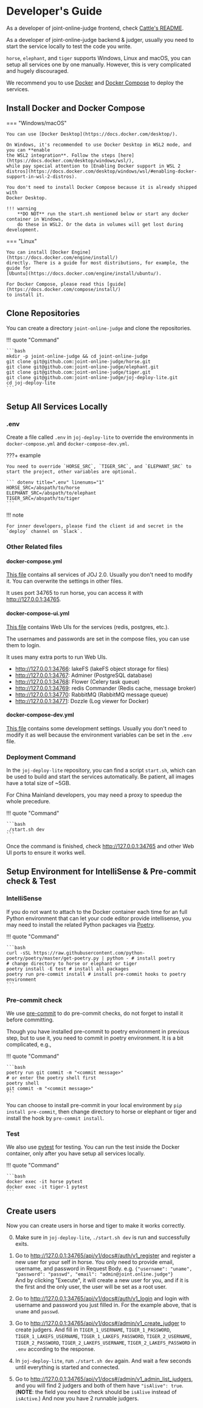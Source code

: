 # Developer's Guide

As a developer of joint-online-judge frontend, check [Cattle's README](https://github.com/joint-online-judge/cattle).

As a developer of joint-online-judge backend & judger, usually you need to start the service locally
to test the code you write.

`horse`, `elephant`, and `tiger` supports Windows, Linux and macOS, you can setup all services one by one
manually. However, this is very complicated and hugely discouraged.

We recommend you to use [Docker](https://docs.docker.com/get-started/overview/) and
[Docker Compose](https://docs.docker.com/compose/) to deploy the services.

## Install Docker and Docker Compose

=== "Windows/macOS"

    You can use [Docker Desktop](https://docs.docker.com/desktop/).

    On Windows, it's recommended to use Docker Desktop in WSL2 mode, and you can **enable
    the WSL2 integration**. Follow the steps [here](https://docs.docker.com/desktop/windows/wsl/),
    while pay special attention to [Enabling Docker support in WSL 2 distros](https://docs.docker.com/desktop/windows/wsl/#enabling-docker-support-in-wsl-2-distros).

    You don't need to install Docker Compose because it is already shipped with
    Docker Desktop.

    !!! warning
        **DO NOT** run the start.sh mentioned below or start any docker container in Windows,
        do these in WSL2. Or the data in volumes will get lost during development.

=== "Linux"

    You can install [Docker Engine](https://docs.docker.com/engine/install/)
    directly. There is a guide for most distributions, for example, the guide for
    [Ubuntu](https://docs.docker.com/engine/install/ubuntu/).

    For Docker Compose, please read this [guide](https://docs.docker.com/compose/install/)
    to install it.

## Clone Repositories

You can create a directory `joint-online-judge` and clone the repositories.

!!! quote "Command"

    ```bash
    mkdir -p joint-online-judge && cd joint-online-judge
    git clone git@github.com:joint-online-judge/horse.git
    git clone git@github.com:joint-online-judge/elephant.git
    git clone git@github.com:joint-online-judge/tiger.git
    git clone git@github.com:joint-online-judge/joj-deploy-lite.git
    cd joj-deploy-lite
    ```

## Setup All Services Locally

### .env

Create a file called `.env` in `joj-deploy-lite` to override the environments in `docker-compose.yml` and `docker-compose-dev.yml`.

???+ example

    You need to override `HORSE_SRC`, `TIGER_SRC`, and `ELEPHANT_SRC` to start the project, other variables are optional.

    ``` dotenv title=".env" linenums="1"
    HORSE_SRC=/abspath/to/horse
    ELEPHANT_SRC=/abspath/to/elephant
    TIGER_SRC=/abspath/to/tiger
    ```

!!! note

    For inner developers, please find the client id and secret in the `deploy` channel on `Slack`.

### Other Related files

#### docker-compose.yml

[This file](https://github.com/joint-online-judge/joj-deploy-lite/blob/master/docker-compose.yml) contains all services of JOJ 2.0. Usually you don't need to modify it. You can overwrite the settings in other files.

It uses port 34765 to run horse, you can access it with <http://127.0.0.1:34765>.

#### docker-compose-ui.yml

[This file](https://github.com/joint-online-judge/joj-deploy-lite/blob/master/docker-compose-ui.yml) contains Web UIs for the services (redis, postgres, etc.).

The usernames and passwords are set in the compose files, you can use them to login.

It uses many extra ports to run Web UIs.

- <http://127.0.0.1:34766>: lakeFS (lakeFS object storage for files)
- <http://127.0.0.1:34767>: Adminer (PostgreSQL database)
- <http://127.0.0.1:34768>: Flower (Celery task queue)
- <http://127.0.0.1:34769>: redis Commander (Redis cache, message broker)
- <http://127.0.0.1:34770>: RabbitMQ (RabbitMQ message queue)
- <http://127.0.0.1:34771>: Dozzle (Log viewer for Docker)

#### docker-compose-dev.yml

[This file](https://github.com/joint-online-judge/joj-deploy-lite/blob/master/docker-compose-dev.yml) contains some development settings. Usually you don't need to modify it as well because the environment variables can be set in the `.env` file.

### Deployment Command

In the `joj-deploy-lite` repository, you can find a script `start.sh`, which can be used to build and start the services automatically.
Be patient, all images have a total size of ~5GB.

For China Mainland developers, you may need a proxy to speedup the whole precedure.

!!! quote "Command"

    ```bash
    ./start.sh dev
    ```

Once the command is finished, check <http://127.0.0.1:34765> and other Web UI ports to ensure it works well.

## Setup Environment for IntelliSense & Pre-commit check & Test

### IntelliSense

If you do not want to attach to the Docker container each time for an full Python environment that can let your code editor provide intellisense, you may need to install the related Python packages via [Poetry](https://python-poetry.org/).

!!! quote "Command"

    ```bash
    curl -sSL https://raw.githubusercontent.com/python-poetry/poetry/master/get-poetry.py | python - # install poetry
    # change directory to horse or elephant or tiger
    poetry install -E test # install all packages
    poetry run pre-commit install # install pre-commit hooks to poetry environment
    ```

### Pre-commit check

We use [pre-commit](https://pre-commit.com/) to do pre-commit checks, do not forget to install it before committing.

Though you have installed pre-commit to poetry environment in previous step, but to use it,
you need to commit in poetry environment. It is a bit complicated, e.g.,

!!! quote "Command"

    ```bash
    poetry run git commit -m "<commit message>"
    # or enter the poetry shell first
    poetry shell
    git commit -m "<commit message>"
    ```

You can choose to install pre-commit in your local environment by `pip install pre-commit`, then change directory to
horse or elephant or tiger and install the hook by `pre-commit install`.

### Test

We also use [pytest](https://docs.pytest.org/) for testing. You can run the test inside the Docker container,
only after you have setup all services locally.

!!! quote "Command"

    ```bash
    docker exec -it horse pytest
    docker exec -it tiger-1 pytest
    ```

## Create users

Now you can create users in horse and tiger to make it works correctly.

0. Make sure in `joj-deploy-lite`, `./start.sh dev` is run and successfully exits.

1. Go to <http://127.0.0.1:34765/api/v1/docs#/auth/v1_register> and register a new user for your self in horse. You only need to provide email, username, and password in Request Body. e.g. `{"username": "uname", "password": "passwd", "email": "admin@joint.online.judge"}`  
And by clicking "Execute", it will create a new user for you, and if it is the first and the only user, the user will be set as a root user.

2. Go to <http://127.0.0.1:34765/api/v1/docs#/auth/v1_login> and login with username and password you just filled in. For the example above, that is `uname` and `passwd`.

3. Go to <http://127.0.0.1:34765/api/v1/docs#/admin/v1_create_judger> to create judgers. And fill in `TIGER_1_USERNAME`, `TIGER_1_PASSWORD`, `TIGER_1_LAKEFS_USERNAME`, `TIGER_1_LAKEFS_PASSWORD`, `TIGER_2_USERNAME`, `TIGER_2_PASSWORD`, `TIGER_2_LAKEFS_USERNAME`, `TIGER_2_LAKEFS_PASSWORD` in `.env` according to the response.

4. In `joj-deploy-lite`, run `./start.sh dev` again. And wait a few seconds until everything is started and connected.

5. Go to <http://127.0.0.1:34765/api/v1/docs#/admin/v1_admin_list_judgers>, and you will find 2 judgers and both of them have `"isAlive": true`. (**NOTE**: the field you need to check should be `isAlive` instead of `isActive`.) And now you have 2 runnable judgers.
